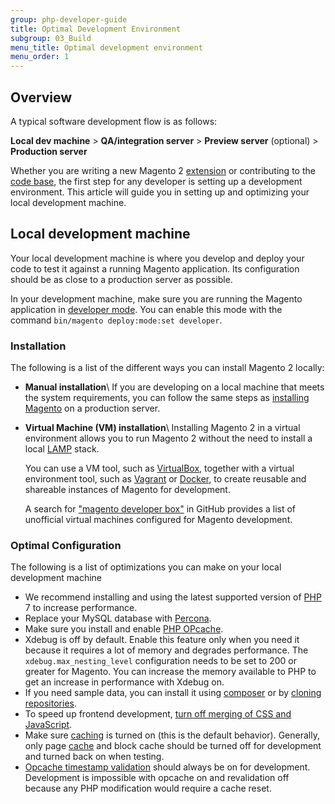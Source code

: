 ```yaml
---
group: php-developer-guide
title: Optimal Development Environment
subgroup: 03_Build
menu_title: Optimal development environment
menu_order: 1
---
```


## Overview

A typical software development flow is as follows:

**Local dev machine** > **QA/integration server** > **Preview server** (optional) > **Production server**

Whether you are writing a new Magento 2 [extension](https://glossary.magento.com/extension) or contributing to the [code base](https://github.com/magento/magento2), the first step for any developer is setting up a development environment.
This article will guide you in setting up and optimizing your local development machine.

## Local development machine

Your local development machine is where you develop and deploy your code to test it against a running Magento application.
Its configuration should be as close to a production server as possible.

In your development machine, make sure you are running the Magento application in [developer mode](https://devdocs.magento.com/guides/v2.4/config-guide/bootstrap/magento-modes.html).
You can enable this mode with the command `bin/magento deploy:mode:set developer`.

### Installation

The following is a list of the different ways you can install Magento 2 locally:

*  **Manual installation**\\
   If you are developing on a local machine that meets the system requirements, you can follow the same steps as [installing Magento](https://devdocs.magento.com/guides/v2.4/install-gde/bk-install-guide.html) on a production server.
*  **Virtual Machine (VM) installation**\\
   Installing Magento 2 in a virtual environment allows you to run Magento 2 without the need to install a local [LAMP](https://en.wikipedia.org/wiki/LAMP_(software_bundle)) stack.

   You can use a VM tool, such as [VirtualBox](https://www.virtualbox.org/wiki/VirtualBox), together with a virtual environment tool, such as [Vagrant](https://www.vagrantup.com/) or [Docker](https://www.docker.com/), to create reusable and shareable instances of Magento for development.

   A search for ["magento developer box"](https://github.com/search?utf8=%E2%9C%93&q=magento+developer+box) in GitHub provides a list of unofficial virtual machines configured for Magento development.

### Optimal Configuration

The following is a list of optimizations you can make on your local development machine

*  We recommend installing and using the latest supported version of [PHP](https://glossary.magento.com/php) 7 to increase performance.
*  Replace your MySQL database with [Percona](https://www.percona.com/software/mysql-database/percona-server).
*  Make sure you install and enable [PHP OPcache](http://php.net/manual/en/intro.opcache.php).
*  Xdebug is off by default. Enable this feature only when you need it because it requires a lot of memory and degrades performance.
   The `xdebug.max_nesting_level` configuration needs to be set to 200 or greater for Magento.
   You can increase the memory available to PHP to get an increase in performance with Xdebug on.
*  If you need sample data, you can install it using [composer](https://devdocs.magento.com/guides/v2.4/install-gde/install/web/install-web-sample-data-composer.html) or by [cloning repositories](https://devdocs.magento.com/guides/v2.4/install-gde/install/web/install-web-sample-data-clone.html).
*  To speed up frontend development, [turn off merging of CSS and JavaScript](https://docs.magento.com/user-guide/system/file-optimization.html).
*  Make sure [caching](https://devdocs.magento.com/guides/v2.4/config-guide/cache.html) is turned on (this is the default behavior).
   Generally, only page [cache](https://glossary.magento.com/cache) and block cache should be turned off for development and turned back on when testing.
*  [Opcache timestamp validation](http://php.net/manual/en/opcache.configuration.php#ini.opcache.validate-timestamps) should always be on for development.
   Development is impossible with opcache on and revalidation off because any PHP modification would require a cache reset.
